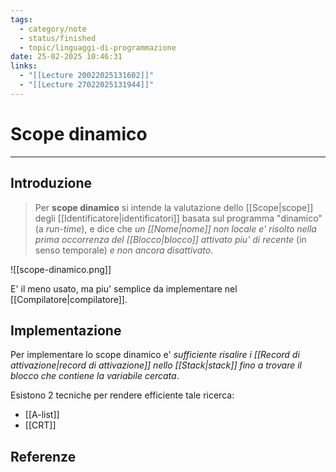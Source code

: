 ```yaml
---
tags:
  - category/note
  - status/finished
  - topic/linguaggi-di-programmazione
date: 25-02-2025 10:46:31
links:
  - "[[Lecture 20022025131602]]"
  - "[[Lecture 27022025131944]]"
---
```

# Scope dinamico
---
## Introduzione
> Per **scope dinamico** si intende la valutazione dello [[Scope|scope]] degli [[Identificatore|identificatori]] basata sul programma "dinamico" (a _run-time_), e dice che _un [[Nome|nome]] non locale e' risolto nella prima occorrenza del [[Blocco|blocco]] attivato piu' di recente_ (in senso temporale) _e non ancora disattivato_.

![[scope-dinamico.png]]

E' il meno usato, ma piu' semplice da implementare nel [[Compilatore|compilatore]].

## Implementazione
Per implementare lo scope dinamico e' _sufficiente risalire i [[Record di attivazione|record di attivazione]] nello [[Stack|stack]] fino a trovare il blocco che contiene la variabile cercata_.

Esistono 2 tecniche per rendere efficiente tale ricerca:
- [[A-list]]
- [[CRT]]

## Referenze